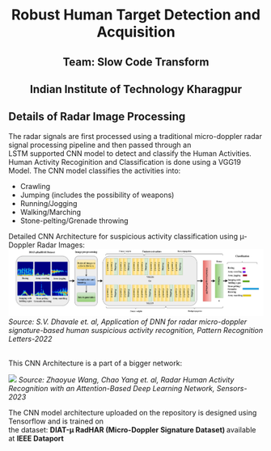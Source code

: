 <h1><center>Robust Human Target Detection and Acquisition</center></h1>
<h2><center>Team: Slow Code Transform</center></h2>
<h2><center>Indian Institute of Technology Kharagpur</center></h2>

<h2> Details of Radar Image Processing </h2>
The radar signals are first processed using a traditional micro-doppler radar signal processing pipeline and then passed through an 
<br>LSTM supported CNN model to detect and classify the Human Activities. Human Activity Recoginition and Classification is done using a VGG19 Model. The CNN model classifies the activities into:

<UL>
  <li>Crawling</li>
  <li>Jumping (includes the possibility of weapons)</li>
  <li>Running/Jogging</li>
  <li>Walking/Marching</li>
  <li>Stone-pelting/Grenade throwing</li>
</UL>

Detailed CNN Architecture for suspicious activity classification using μ-Doppler Radar Images:
<img src = "https://github.com/zaid-24/College-Work/blob/main/Radar%20Image%20Processing/images/classification%20model.png">
<i>Source: S.V. Dhavale et. al, Application of DNN for radar micro-doppler signature-based human
suspicious activity recognition, Pattern Recognition Letters-2022</i>

<br> This CNN Architecture is a part of a bigger network:

<img src = "[Radar Image Processing/images/pipeline](https://github.com/zaid-24/College-Work/blob/main/Radar%20Image%20Processing/images/pipeline.png)">
<i>Source: Zhaoyue Wang, Chao Yang et. al, Radar Human Activity Recognition with an Attention-Based
Deep Learning Network, Sensors-2023</i>

The CNN model architecture uploaded on the repository is designed using <a src="https://www.tensorflow.org/">Tensorflow</a> and is trained on
<br> the dataset: <a src = "https://ieee-dataport.org/documents/diat-%CE%BCradhar-radar-micro-doppler-signature-dataset-human-suspicious-activity-recognition"> <b>DIAT-μ RadHAR (Micro-Doppler Signature Dataset) </b> </a> available at <a src="https://ieee-dataport.org/"> <b>IEEE Dataport </b> </a> 
